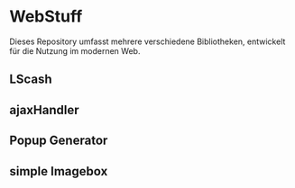 # WebStuff
Dieses Repository umfasst mehrere verschiedene Bibliotheken, entwickelt für die Nutzung im modernen Web.

## LScash

## ajaxHandler

## Popup Generator

## simple Imagebox